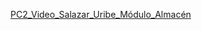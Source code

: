 [PC2_Video_Salazar_Uribe_Módulo_Almacén](https://drive.google.com/file/d/1kByNYo3LbRbXE_aTRT1oL00u0wMJAqtq/view?usp=sharing)
